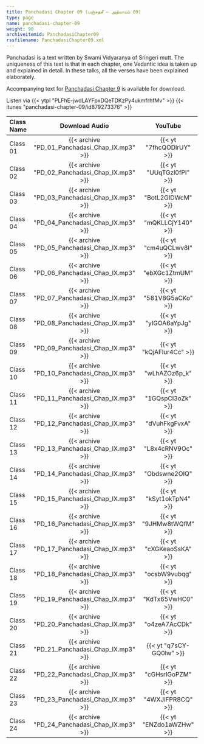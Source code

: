 ```yaml
---
title: Panchadasi Chapter 09 (பஞ்சதசீ – அத்யாயம் 09)
type: page
name: panchadasi-chapter-09
weight: 90
archiveitemid: PanchadasiChapter09
rssfilename: PanchadasiChapter09.xml
---
```


Panchadasi is a text written by Swami Vidyaranya of Sringeri mutt. The uniqueness of this text is that in each chapter, one Vedantic idea is taken up and explained in detail. In these talks, all the verses have been explained elaborately.

Accompanying text for [Panchadasi Chapter 9](https://archive.org/download/Panchadasi/Panchadasi_Chapter_09.pdf) is available for download.

Listen via {{< ytpl "PLFhE-jwdLAYFpxDQeTDKzPy4ukmfrhfMv" >}} {{< itunes "panchadasi-chapter-09/id879273376" >}}

Class Name | Download Audio | YouTube
:---|:---:|:---:
Class 01 | {{< archive "PD_01_Panchadasi_Chap_IX.mp3" >}} | {{< yt "7fhcQODlrUY" >}}
Class 02 | {{< archive "PD_02_Panchadasi_Chap_IX.mp3" >}} | {{< yt "UUqTGzl0fPI" >}}
Class 03 | {{< archive "PD_03_Panchadasi_Chap_IX.mp3" >}} | {{< yt "BotL2GIDWcM" >}}
Class 04 | {{< archive "PD_04_Panchadasi_Chap_IX.mp3" >}} | {{< yt "mQKLLCjY140" >}}
Class 05 | {{< archive "PD_05_Panchadasi_Chap_IX.mp3" >}} | {{< yt "cm4uQCLwv8I" >}}
Class 06 | {{< archive "PD_06_Panchadasi_Chap_IX.mp3" >}} | {{< yt "ebXGc1ZtmUM" >}}
Class 07 | {{< archive "PD_07_Panchadasi_Chap_IX.mp3" >}} | {{< yt "581V8G5aCKo" >}}
Class 08 | {{< archive "PD_08_Panchadasi_Chap_IX.mp3" >}} | {{< yt "yIGOA6aYpJg" >}}
Class 09 | {{< archive "PD_09_Panchadasi_Chap_IX.mp3" >}} | {{< yt "kQjAFlur4Cc" >}}
Class 10 | {{< archive "PD_10_Panchadasi_Chap_IX.mp3" >}} | {{< yt "wLhAZOz6p_k" >}}
Class 11 | {{< archive "PD_11_Panchadasi_Chap_IX.mp3" >}} | {{< yt "1GQspCl3oZk" >}}
Class 12 | {{< archive "PD_12_Panchadasi_Chap_IX.mp3" >}} | {{< yt "dVuhFkgFvxA" >}}
Class 13 | {{< archive "PD_13_Panchadasi_Chap_IX.mp3" >}} | {{< yt "L8x4cRNV9Oc" >}}
Class 14 | {{< archive "PD_14_Panchadasi_Chap_IX.mp3" >}} | {{< yt "Obdswne2OIQ" >}}
Class 15 | {{< archive "PD_15_Panchadasi_Chap_IX.mp3" >}} | {{< yt "kSyt1okTpN4" >}}
Class 16 | {{< archive "PD_16_Panchadasi_Chap_IX.mp3" >}} | {{< yt "9JHMw8tWQfM" >}}
Class 17 | {{< archive "PD_17_Panchadasi_Chap_IX.mp3" >}} | {{< yt "cXGKeaoSsKA" >}}
Class 18 | {{< archive "PD_18_Panchadasi_Chap_IX.mp3" >}} | {{< yt "ocsbW9vubqg" >}}
Class 19 | {{< archive "PD_19_Panchadasi_Chap_IX.mp3" >}} | {{< yt "KdTx65VwHC0" >}}
Class 20 | {{< archive "PD_20_Panchadasi_Chap_IX.mp3" >}} | {{< yt "o4zeA7AcCDk" >}}
Class 21 | {{< archive "PD_21_Panchadasi_Chap_IX.mp3" >}} | {{< yt "q7sCY-GQ0lw" >}}
Class 22 | {{< archive "PD_22_Panchadasi_Chap_IX.mp3" >}} | {{< yt "cGHsrIGoPZM" >}}
Class 23 | {{< archive "PD_23_Panchadasi_Chap_IX.mp3" >}} | {{< yt "4WXJiFPR8CQ" >}}
Class 24 | {{< archive "PD_24_Panchadasi_Chap_IX.mp3" >}} | {{< yt "ENZdo1aWZHw" >}}
